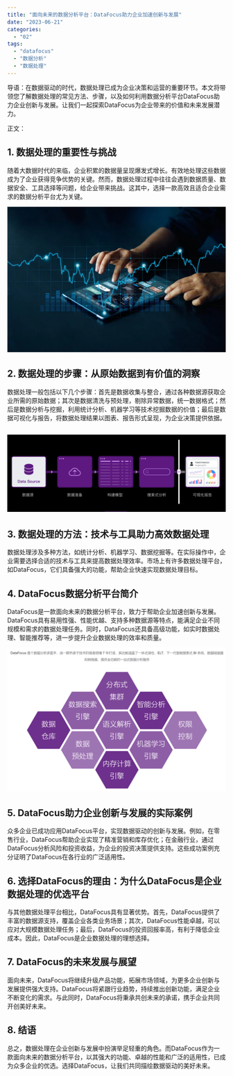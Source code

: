 ```yaml
---
title: "面向未来的数据分析平台：DataFocus助力企业加速创新与发展"
date: "2023-06-21"
categories: 
  - "02"
tags: 
  - "datafocus"
  - "数据分析"
  - "数据处理"
---
```


导语：在数据驱动的时代，数据处理已成为企业决策和运营的重要环节。本文将带领您了解数据处理的常见方法、步骤，以及如何利用数据分析平台DataFocus助力企业创新与发展。让我们一起探索DataFocus为企业带来的价值和未来发展潜力。

正文：

## 1\. 数据处理的重要性与挑战

随着大数据时代的来临，企业积累的数据量呈现爆发式增长。有效地处理这些数据成为了企业获得竞争优势的关键。然而，数据处理过程中往往会遇到数据质量、数据安全、工具选择等问题，给企业带来挑战。这其中，选择一款高效且适合企业需求的数据分析平台尤为关键。

![ROI3.png](images/1658325361-roi3-png.png)

## 2\. 数据处理的步骤：从原始数据到有价值的洞察

数据处理一般包括以下几个步骤：首先是数据收集与整合，通过各种数据源获取企业所需的原始数据；其次是数据清洗与预处理，剔除异常数据，统一数据格式；然后是数据分析与挖掘，利用统计分析、机器学习等技术挖掘数据的价值；最后是数据可视化与报告，将数据处理结果以图表、报告形式呈现，为企业决策提供依据。

## ![](images/1687335078-%E5%BE%AE%E4%BF%A1%E6%88%AA%E5%9B%BE_20230621161052.png)

## 3\. 数据处理的方法：技术与工具助力高效数据处理

数据处理涉及多种方法，如统计分析、机器学习、数据挖掘等。在实际操作中，企业需要选择合适的技术与工具来提高数据处理效率。市场上有许多数据处理平台，如DataFocus，它们具备强大的功能，帮助企业快速实现数据处理目标。

## 4\. DataFocus数据分析平台简介

DataFocus是一款面向未来的数据分析平台，致力于帮助企业加速创新与发展。DataFocus具有易用性强、性能优越、支持多种数据源等特点，能满足企业不同规模和需求的数据处理任务。同时，DataFocus还具备高级功能，如实时数据处理、智能推荐等，进一步提升企业数据处理的效率和质量。

![](images/1686877183-%E5%BE%AE%E4%BF%A1%E6%88%AA%E5%9B%BE_20230616085835.png)

## 5\. DataFocus助力企业创新与发展的实际案例

众多企业已成功应用DataFocus平台，实现数据驱动的创新与发展。例如，在零售行业，DataFocus帮助企业实现了精准营销和库存优化；在金融行业，通过DataFocus分析风险和投资收益，为企业的投资决策提供支持。这些成功案例充分证明了DataFocus在各行业的广泛适用性。

## 6\. 选择DataFocus的理由：为什么DataFocus是企业数据处理的优选平台

与其他数据处理平台相比，DataFocus具有显著优势。首先，DataFocus提供了丰富的数据源支持，覆盖企业各类业务场景；其次，DataFocus性能卓越，可以应对大规模数据处理任务；最后，DataFocus的投资回报率高，有利于降低企业成本。因此，DataFocus是企业数据处理的理想选择。

## 7\. DataFocus的未来发展与展望

面向未来，DataFocus将继续升级产品功能，拓展市场领域，为更多企业创新与发展提供强大支持。DataFocus将紧跟行业趋势，持续推出创新功能，满足企业不断变化的需求。与此同时，DataFocus将秉承共创未来的承诺，携手企业共同开创美好未来。

## 8\. 结语

总之，数据处理在企业创新与发展中扮演举足轻重的角色。而DataFocus作为一款面向未来的数据分析平台，以其强大的功能、卓越的性能和广泛的适用性，已成为众多企业的优选。选择DataFocus，让我们共同描绘数据驱动的美好未来。
